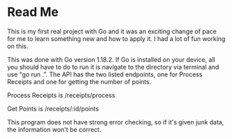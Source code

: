 # Read Me

This is my first real project with Go and it was an exciting change of pace for me to learn something new and how to apply it. I had a lot of fun working on this. 

This was done with Go version 1.18.2. If Go is installed on your device, all you should have to do to run it is navigate to the directory via terminal and use "go run .". The API has the two listed endpoints, one for Process Receipts and one for getting the number of points. 

Process Receipts is /receipts/process

Get Points is /receipts/:id/points



This program does not have strong error checking, so if it's given junk data, the information won't be correct.
